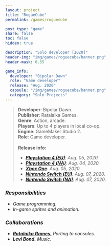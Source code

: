 ```yaml
---
layout: project
title: "RogueCube"
permalink: /games/roguecube

post_type: "game"
share: false
toc: false
hidden: true

description: "Solo developer [2020]"
header-img: "img/games/roguecube/banner.png"
header-mask: 0.55

game_info:
  developer: "Bipolar Dawn"
  role: "Game developer"
  release: "Aug. 2020"
  capsule: "/img/games/roguecube/banner.png"
  category: "Solo Projects"
---
```


>**Developer**: Bipolar Dawn.<br>
>**Publisher**: Ratalaika Games.<br>
>**Genre**: Action, arcade.<br>
>**Players**: Up to 4 players in local co-op.<br>
>**Engine**: GameMaker Studio 2.<br>
>**Role**: Game developer.<br>
><br>
>**Release info:**
>- [<i class='fab fa-playstation'/> **Playstation 4 (EU)**](https://store.playstation.com/en-gb/product/EP0896-CUSA14184_00-RATAGAMROGUECUBE): Aug. 05, 2020.
>- [<i class='fab fa-playstation'/> **Playstation 4 (NA)**](https://store.playstation.com/en-gb/product/EP0896-CUSA14184_00-RATAGAMROGUECUBE): Aug. 04, 2020.
>- [<i class='fab fa-xbox'/> **Xbox One**](https://www.microsoft.com/en-us/p/roguecube/9n0rzlp9cqhg?activetab=pivot:overviewtab): Aug. 05, 2020.
>- [<i class='fa fa-gamepad'/> **Nintendo Switch (EU)**](https://www.nintendo.com/games/detail/roguecube-switch/): Aug. 07, 2020.
>- [<i class='fa fa-gamepad'/> **Nintendo Switch (NA)**](https://www.nintendo.com/games/detail/roguecube-switch/): Aug. 07, 2020.

### Responsibilities
 
 - Game programming.
 - In-game sprites and animation.

### Collaborations

 - [**Ratalaika Games.**](https://www.ratalaikagames.com/games/roguecube.php) Porting to consoles.
 - **Levi Bond.** Music.